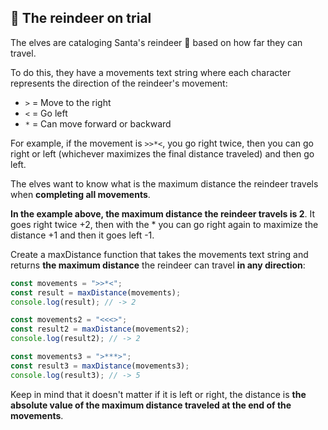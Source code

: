 ## 🦌 The reindeer on trial

The elves are cataloging Santa's reindeer 🦌 based on how far they can travel.

To do this, they have a movements text string where each character represents the direction of the reindeer's movement:

- `>` = Move to the right
- `<` = Go left
- `*` = Can move forward or backward

For example, if the movement is `>>*<`, you go right twice, then you can go right or left (whichever maximizes the final distance traveled) and then go left.

The elves want to know what is the maximum distance the reindeer travels when **completing all movements**.

**In the example above, the maximum distance the reindeer travels is 2**. It goes right twice +2, then with the \* you can go right again to maximize the distance +1 and then it goes left -1.

Create a maxDistance function that takes the movements text string and returns **the maximum distance** the reindeer can travel **in any direction**:

```js
const movements = ">>*<";
const result = maxDistance(movements);
console.log(result); // -> 2

const movements2 = "<<<>";
const result2 = maxDistance(movements2);
console.log(result2); // -> 2

const movements3 = ">***>";
const result3 = maxDistance(movements3);
console.log(result3); // -> 5
```

Keep in mind that it doesn't matter if it is left or right, the distance is **the absolute value of the maximum distance traveled at the end of the movements**.
